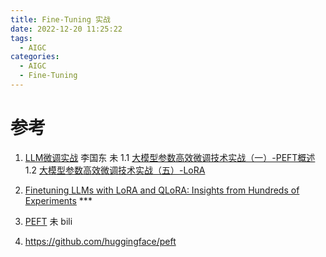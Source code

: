 ```yaml
---
title: Fine-Tuning 实战
date: 2022-12-20 11:25:22
tags:
  - AIGC
categories:
  - AIGC  
  - Fine-Tuning
---
```


<p></p>
<!-- more -->





# 参考
1. [LLM微调实战](https://github.com/www6v/llm-action#llm%E5%BE%AE%E8%B0%83%E5%AE%9E%E6%88%98) 李国东  未
   1.1 [大模型参数高效微调技术实战（一）-PEFT概述](https://zhuanlan.zhihu.com/p/651744834)
   1.2 [大模型参数高效微调技术实战（五）-LoRA](https://zhuanlan.zhihu.com/p/649315197)

2. [Finetuning LLMs with LoRA and QLoRA: Insights from Hundreds of Experiments](https://lightning.ai/pages/community/lora-insights/) ***

100. [PEFT](https://github.com/www6v/transformers-code/tree/master/03-PEFT)  未  bili

101. https://github.com/huggingface/peft



